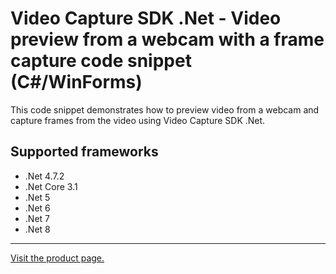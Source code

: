 ﻿# Video Capture SDK .Net - Video preview from a webcam with a frame capture code snippet (C#/WinForms)

This code snippet demonstrates how to preview video from a webcam and capture frames from the video using Video Capture SDK .Net.

## Supported frameworks

* .Net 4.7.2
* .Net Core 3.1
* .Net 5
* .Net 6
* .Net 7
* .Net 8

---

[Visit the product page.](https://www.visioforge.com/video-capture-sdk-net)
